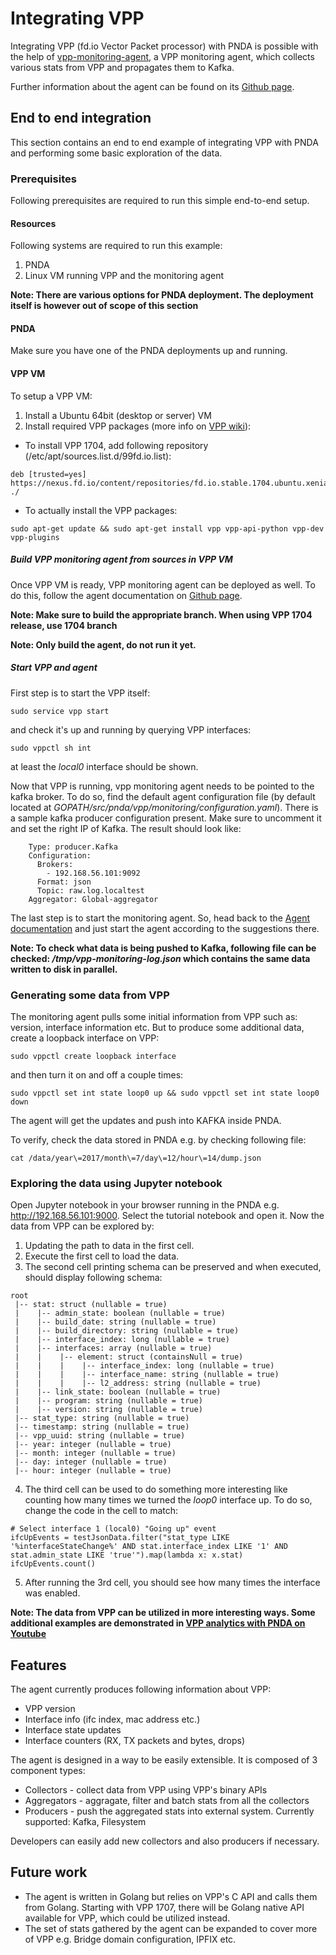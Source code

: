 # Integrating VPP

Integrating VPP (fd.io Vector Packet processor) with PNDA is possible with the help of [vpp-monitoring-agent](https://github.com/pndaproject/magent), a VPP monitoring agent, which collects various stats from VPP and propagates them to Kafka.

Further information about the agent can be found on its [Github page](https://github.com/pndaproject/magent).

## End to end integration

This section contains an end to end example of integrating VPP with PNDA and performing some basic exploration of the data.

### Prerequisites

Following prerequisites are required to run this simple end-to-end setup.

#### Resources

Following systems are required to run this example:

1. PNDA
2. Linux VM running VPP and the monitoring agent

**Note: There are various options for PNDA deployment. The deployment itself is however out of scope of this section**

#### PNDA

Make sure you have one of the PNDA deployments up and running.

#### VPP VM

To setup a VPP VM:

1. Install a Ubuntu 64bit (desktop or server) VM
2. Install required VPP packages (more info on [VPP wiki](https://wiki.fd.io/view/VPP/Installing_VPP_binaries_from_packages)):

* To install VPP 1704, add following repository (/etc/apt/sources.list.d/99fd.io.list):

```
deb [trusted=yes] https://nexus.fd.io/content/repositories/fd.io.stable.1704.ubuntu.xenial.main/ ./
```

* To actually install the VPP packages:

```
sudo apt-get update && sudo apt-get install vpp vpp-api-python vpp-dev vpp-plugins
```

##### Build VPP monitoring agent from sources in VPP VM

Once VPP VM is ready, VPP monitoring agent can be deployed as well. To do this, follow the agent documentation on [Github page](https://github.com/pndaproject/magent).

**Note: Make sure to build the appropriate branch. When using VPP 1704 release, use 1704 branch**

**Note: Only build the agent, do not run it yet.**

##### Start VPP and agent

First step is to start the VPP itself:

```
sudo service vpp start
```

and check it's up and running by querying VPP interfaces:

```
sudo vppctl sh int
```

at least the *local0* interface should be shown.

Now that VPP is running, vpp monitoring agent needs to be pointed to the kafka broker. To do so, find the default agent configuration file (by default located at *GOPATH/src/pnda/vpp/monitoring/configuration.yaml*). There is a sample kafka producer configuration present. Make sure to uncomment it and set the right IP of Kafka. The result should look like:

```
    Type: producer.Kafka
    Configuration:
      Brokers:
        - 192.168.56.101:9092
      Format: json
      Topic: raw.log.localtest
    Aggregator: Global-aggregator
```

The last step is to start the monitoring agent. So, head back to the [Agent documentation](https://github.com/pndaproject/magent) and just start the agent according to the suggestions there.

**Note: To check what data is being pushed to Kafka, following file can be checked: */tmp/vpp-monitoring-log.json* which contains the same data written to disk in parallel.**

### Generating some data from VPP

The monitoring agent pulls some initial information from VPP such as: version, interface information etc. But to produce some additional data, create a loopback interface on VPP:

```
sudo vppctl create loopback interface
```

and then turn it on and off a couple times:

```
sudo vppctl set int state loop0 up && sudo vppctl set int state loop0 down
```

The agent will get the updates and push into KAFKA inside PNDA.

To verify, check the data stored in PNDA e.g. by checking following file:

```
cat /data/year\=2017/month\=7/day\=12/hour\=14/dump.json
```

### Exploring the data using Jupyter notebook

Open Jupyter notebook in your browser running in the PNDA e.g. http://192.168.56.101:9000. Select the tutorial notebook and open it. Now the data from VPP can be explored by:

1. Updating the path to data in the first cell.
2. Execute the first cell to load the data.
3. The second cell printing schema can be preserved and when executed, should display following schema:
```
root
 |-- stat: struct (nullable = true)
 |    |-- admin_state: boolean (nullable = true)
 |    |-- build_date: string (nullable = true)
 |    |-- build_directory: string (nullable = true)
 |    |-- interface_index: long (nullable = true)
 |    |-- interfaces: array (nullable = true)
 |    |    |-- element: struct (containsNull = true)
 |    |    |    |-- interface_index: long (nullable = true)
 |    |    |    |-- interface_name: string (nullable = true)
 |    |    |    |-- l2_address: string (nullable = true)
 |    |-- link_state: boolean (nullable = true)
 |    |-- program: string (nullable = true)
 |    |-- version: string (nullable = true)
 |-- stat_type: string (nullable = true)
 |-- timestamp: string (nullable = true)
 |-- vpp_uuid: string (nullable = true)
 |-- year: integer (nullable = true)
 |-- month: integer (nullable = true)
 |-- day: integer (nullable = true)
 |-- hour: integer (nullable = true)
```
4. The third cell can be used to do something more interesting like counting how many times we turned the *loop0* interface up. To do so, change the code in the cell to match:
```
# Select interface 1 (local0) "Going up" event
ifcUpEvents = testJsonData.filter("stat_type LIKE '%interfaceStateChange%' AND stat.interface_index LIKE '1' AND stat.admin_state LIKE 'true'").map(lambda x: x.stat)
ifcUpEvents.count()
```
5. After running the 3rd cell, you should see how many times the interface was enabled.

**Note: The data from VPP can be utilized in more interesting ways. Some additional examples are demonstrated in [VPP analytics with PNDA on Youtube](https://www.youtube.com/watch?v=6q06nFArAj8&t=3s)**

## Features

The agent currently produces following information about VPP:
* VPP version
* Interface info (ifc index, mac address etc.)
* Interface state updates
* Interface counters (RX, TX packets and bytes, drops)

The agent is designed in a way to be easily extensible. It is composed of 3 component types:

* Collectors - collect data from VPP using VPP's binary APIs
* Aggregators - aggragate, filter and batch stats from all the collectors
* Producers - push the aggregated stats into external system. Currently supported: Kafka, Filesystem

Developers can easily add new collectors and also producers if necessary.

## Future work

* The agent is written in Golang but relies on VPP's C API and calls them from Golang. Starting with VPP 1707, there will be Golang native API available for VPP, which could be utilized instead.
* The set of stats gathered by the agent can be expanded to cover more of VPP e.g. Bridge domain configuration, IPFIX etc.
